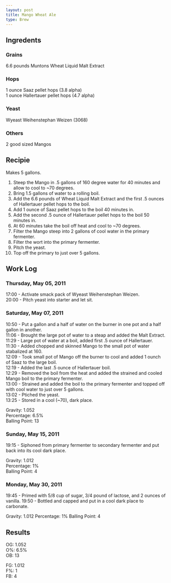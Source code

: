 ```yaml
---
layout: post
title: Mango Wheat Ale
type: Brew
---
```


## Ingredents ##
### Grains ###
6.6 pounds Muntons Wheat Liquid Malt Extract

### Hops ###
1 ounce Saaz pellet hops (3.8 alpha)  
1 ounce Hallertauer pellet hops (4.7 alpha)  

### Yeast ###
Wyeast Weihenstephan Weizen (3068)

### Others ###
2 good sized Mangos

## Recipie ##
Makes 5 gallons.  

1. Steep the Mango in .5 gallons of 160 degree water for 40 minutes and allow to cool to ~70 degrees.  
2. Bring 1.5 gallons of water to a rolling boil.  
3. Add the 6.6 pounds of Wheat Liquid Malt Extract and the first .5 ounces of Hallertauer pellet hops to the boil.  
4. Add 1 ounce of Saaz pellet hops to the boil 40 minutes in.  
5. Add the second .5 ounce of Hallertauer pellet hops to the boil 50 minutes in.  
6. At 60 minutes take the boil off heat and cool to ~70 degrees.  
7. Filter the Mango steep into 2 gallons of cool water in the primary fermenter.  
8. Filter the wort into the primary fermenter.  
9. Pitch the yeast.  
10. Top off the primary to just over 5 gallons.   

## Work Log ##
### Thursday, May 05, 2011 ###
17:00 - Activate smack pack of Wyeast Weihenstephan Weizen.  
20:00 - Pitch yeast into starter and let sit.  

### Saturday, May 07, 2011 ###
10:50 - Put a gallon and a half of water on the burner in one pot and a half gallon in another.  
11:06 - Brought the large pot of water to a steap and added the Malt Extract.   
11:29 - Large pot of water at a boil, added first .5 ounce of Hallertauer.  
11:30 - Added chopped and skinned Mango to the small pot of water stabalized at 160.  
12:09 - Took small pot of Mango off the burner to cool and added 1 ounch of Saaz to the large boil.  
12:19 - Added the last .5 ounce of Hallertauer boil.  
12:29 - Removed the boil from the heat and added the strained and cooled Mango boil to the primary fermenter.  
13:00 - Strained and added the boil to the primary fermenter and topped off with cool water to just over 5 gallons.  
13:02 - Ptiched the yeast.  
13:25 - Stored in a cool (~70), dark place.  

Gravity: 1.052  
Percentage: 6.5%  
Balling Point: 13  

### Sunday, May 15, 2011 ###
19:15 - Siphoned from primary fermenter to secondary fermenter and put back into its cool dark place.  

Gravity: 1.012  
Percentage: 1%  
Balling Point: 4

### Monday, May 30, 2011 ###
19:45 - Primed with 5/8 cup of sugar, 3/4 pound of lactose, and 2 ounces of vanilla.
19:50 - Bottled and capped and put in a cool dark place to carbonate.

Gravity: 1.012
Percentage: 1%
Balling Point: 4  

## Results ##

OG: 1.052  
O%: 6.5%  
OB: 13  

FG: 1.012  
F%: 1  
FB: 4  
